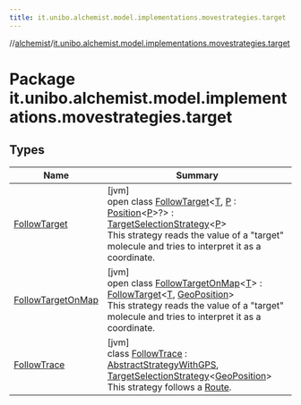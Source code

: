 ```yaml
---
title: it.unibo.alchemist.model.implementations.movestrategies.target
---
```

//[alchemist](../../index.html)/[it.unibo.alchemist.model.implementations.movestrategies.target](index.html)



# Package it.unibo.alchemist.model.implementations.movestrategies.target



## Types


| Name | Summary |
|---|---|
| [FollowTarget](-follow-target/index.html) | [jvm]<br>open class [FollowTarget](-follow-target/index.html)<[T](-follow-target/index.html), [P](-follow-target/index.html) : [Position](../it.unibo.alchemist.model.interfaces/-position/index.html)<[P](../it.unibo.alchemist.model.implementations.layers/-uniform-layer/index.html)>?> : [TargetSelectionStrategy](../it.unibo.alchemist.model.interfaces.movestrategies/-target-selection-strategy/index.html)<[P](../it.unibo.alchemist.model.implementations.layers/-uniform-layer/index.html)> <br>This strategy reads the value of a "target" molecule and tries to interpret it as a coordinate. |
| [FollowTargetOnMap](-follow-target-on-map/index.html) | [jvm]<br>open class [FollowTargetOnMap](-follow-target-on-map/index.html)<[T](-follow-target-on-map/index.html)> : [FollowTarget](-follow-target/index.html)<[T](../it.unibo.alchemist.model.implementations.linkingrules/-link-nodes-within-routing-range/index.html), [GeoPosition](../it.unibo.alchemist.model.interfaces/-geo-position/index.html)> <br>This strategy reads the value of a "target" molecule and tries to interpret it as a coordinate. |
| [FollowTrace](-follow-trace/index.html) | [jvm]<br>class [FollowTrace](-follow-trace/index.html) : [AbstractStrategyWithGPS](../it.unibo.alchemist.model.implementations.movestrategies/-abstract-strategy-with-g-p-s/index.html), [TargetSelectionStrategy](../it.unibo.alchemist.model.interfaces.movestrategies/-target-selection-strategy/index.html)<[GeoPosition](../it.unibo.alchemist.model.interfaces/-geo-position/index.html)> <br>This strategy follows a [Route](../it.unibo.alchemist.model.interfaces/-route/index.html). |

